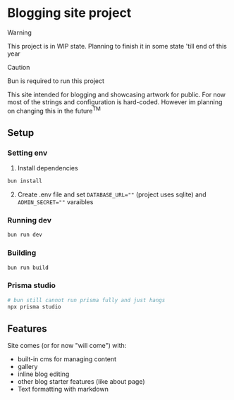 # Blogging site project
> [!WARNING]
> This project is in WIP state. Planning to finish it in some state 'till end of this year

> [!CAUTION]
> Bun is required to run this project

This site intended for blogging and showcasing artwork for public. For now most of the strings and configuration is hard-coded. However im planning on changing this in the future<sup>TM</sup>
## Setup
### Setting env
1. Install dependencies
```bash
bun install
```
2. Create .env file and set `DATABASE_URL=""` (project uses sqlite) and `ADMIN_SECRET=""` varaibles
### Running dev
```bash
bun run dev
```
### Building 
```bash
bun run build
```
### Prisma studio
```bash
# bun still cannot run prisma fully and just hangs
npx prisma studio
```
## Features
Site comes (or for now "will come") with:
 - built-in cms for managing content
 - gallery
 - inline blog editing
 - other blog starter features (like about page)
 - Text formatting with markdown
